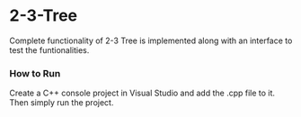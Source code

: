 # 2-3-Tree

Complete functionality of 2-3 Tree is implemented along with an interface to test the funtionalities.

### How to Run
Create a C++ console project in Visual Studio and add the .cpp file to it. Then simply run the project.

